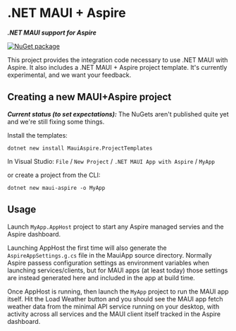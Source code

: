 # .NET MAUI + Aspire

***.NET MAUI support for Aspire***

[![NuGet package](https://img.shields.io/nuget/v/MauiAspire.svg)](https://nuget.org/packages/MauiAspire)

This project provides the integration code necessary to use .NET MAUI with Aspire. It also includes a .NET MAUI + Aspire project template. It's currently experimental, and we want
your feedback.


## Creating a new MAUI+Aspire project

**_Current status (to set expectations):_**
The NuGets aren't published quite yet and we're still fixing some things.


Install the templates:
```
dotnet new install MauiAspire.ProjectTemplates
```

In Visual Studio: `File` / `New Project` / `.NET MAUI App with Aspire` / `MyApp`

or create a project from the CLI:
```
dotnet new maui-aspire -o MyApp
```

## Usage

Launch `MyApp.AppHost` project to start any Aspire managed servies and the
Aspire dashboard.

Launching AppHost the first time will also generate the `AspireAppSettings.g.cs` file in the MauiApp source directory.
Normally Aspire passess configuration settings as environment variables when launching services/clients, but for MAUI
apps (at least today) those settings are instead generated here and included in the app at build time.

Once AppHost is running, then launch the `MyApp` project to run the MAUI app itself. Hit the Load Weather button and
you should see the MAUI app fetch weather data from the minimal API service running on your desktop, with activity across
all services and the MAUI client itself tracked in the Aspire dashboard.
